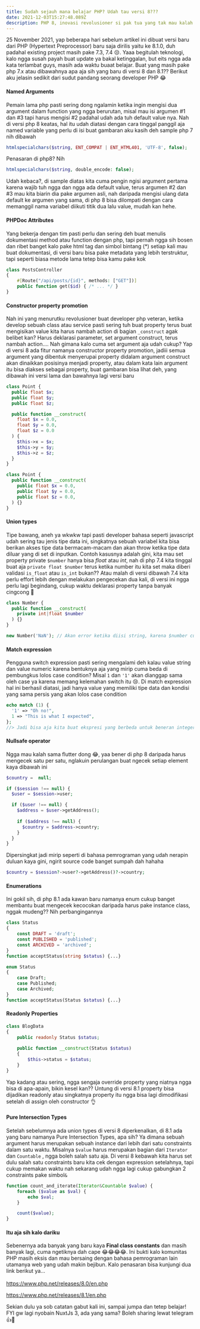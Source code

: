 ```yaml
---
title: Sudah sejauh mana belajar PHP? Udah tau versi 8???
date: 2021-12-03T15:27:48.089Z
description: PHP 8, inovasi revolusioner si pak tua yang tak mau kalah sama yang lebih muda
---
```

25 November 2021, yap beberapa hari sebelum artikel ini dibuat versi baru dari PHP (Hypertext Preprocessor) baru saja dirilis yaitu ke 8.1.0, duh padahal existing project masih pake 7.3, 7.4 😒. Yaaa begitulah teknologi, kalo ngga susah payah buat update ya bakal ketinggalan, but eits ngga ada kata terlambat guys, masih ada waktu buaat belajar. Buat yang masih pake php 7.x atau dibawahnya apa aja sih yang baru di versi 8 dan 8.1?? Berikut aku jelasin sedikit dari sudut pandang seorang developer PHP 😂

#### Named Arguments

Pemain lama php pasti sering dong ngalamin ketika ingin mengisi dua argument dalam function yang ngga berurutan, misal mau isi argumen #1 dan #3 tapi harus mengisi #2 padahal udah ada tuh default value nya. Nah di versi php 8 keatas, hal itu udah diatasi dengan cara tinggal panggil aja named variable yang perlu di isi buat gambaran aku kasih deh sample php 7 nih dibawah

```php
htmlspecialchars($string, ENT_COMPAT | ENT_HTML401, 'UTF-8', false);
```

Penasaran di php8? Nih

```php
htmlspecialchars($string, double_encode: false);
```

Udah kebaca?, di sample diatas kita cuma pengin ngisi argument pertama karena wajib tuh ngga dan ngga ada default value, terus argumen #2 dan #3 mau kita biarin dia pake argumen asli, nah daripada mengisi ulang data default ke argumen yang sama, di php 8 bisa dilompati dengan cara memanggil nama variabel diikuti titik dua lalu value, mudah kan hehe.

#### PHPDoc Attributes

Yang bekerja dengan tim pasti perlu dan sering deh buat menulis dokumentasi method atau function dengan php, tapi pernah ngga sih bosen dan ribet banget kalo pake html tag dan simbol bintang (*) setiap kali mau buat dokumentasi, di versi baru bisa pake metadata yang lebih terstruktur, tapi seperti biasa metode lama tetep bisa kamu pake kok

```php
class PostsController
{
    #[Route("/api/posts/{id}", methods: ["GET"])]
    public function get($id) { /* ... */ }
}
```

#### Constructor property promotion

Nah ini yang menurutku revolusioner buat developer php veteran, ketika develop sebuah class atau service pasti sering tuh buat property terus buat mengisikan value kita harus nambah action di bagian `_construct` agak belibet kan? Harus deklarasi parameter, set argument construct, terus nambah action.... Nah gimana kalo cuma set argument aja udah cukup? Yap di versi 8 ada fitur namanya constructor property promotion, jadiii semua argument yang dibentuk menyerupai property didalam argument construct akan dinaikkan posisinya menjadi property, atau dalam kata lain argument itu bisa diakses sebagai property, buat gambaran bisa lihat deh, yang dibawah ini versi lama dan bawahnya lagi versi baru

```php
class Point {
  public float $x;
  public float $y;
  public float $z;

  public function __construct(
    float $x = 0.0,
    float $y = 0.0,
    float $z = 0.0
  ) {
    $this->x = $x;
    $this->y = $y;
    $this->z = $z;
  }
}
```

```php
class Point {
  public function __construct(
    public float $x = 0.0,
    public float $y = 0.0,
    public float $z = 0.0,
  ) {}
}
```

#### Union types

Tipe bawang, aneh ya wkwkw tapi pasti developer bahasa seperti javascript udah sering tau jenis tipe data ini, singkatnya sebuah variabel kita bisa berikan akses tipe data bermacam-macam dan akan throw ketika tipe data diluar yang di set di inputkan. Contoh kasusnya adalah gini, kita mau set property private `$number` hanya bisa *float* atau *int*, nah di php 7.4 kita tinggal buat aja `private float $number` terus ketika number itu kita set maka diberi validasi `is_float` atau `is_int` bukan?? Atau malah di versi dibawah 7.4 kita perlu effort lebih dengan melakukan pengecekan dua kali, di versi ini ngga perlu lagi begindang, cukup waktu deklarasi property tanpa banyak cingcong 🤣

```php
class Number {
  public function __construct(
    private int|float $number
  ) {}
}

new Number('NaN'); // Akan error ketika diisi string, karena $number cuma menerima int dan float
```

#### Match expression

Pengguna switch expression pasti sering mengalami deh kalau value string dan value numeric karena bentuknya aja yang mirip cuma beda di pembungkus lolos case condition? Misal `1` dan `'1'` akan dianggap sama oleh case ya karena memang kelemahan switch itu 😢. Di match expression hal ini berhasil diatasi, jadi hanya value yang memiliki tipe data dan kondisi yang sama persis yang akan lolos case condition

```php
echo match (1) {
  '1' => "Oh no!",
  1 => "This is what I expected",
};
//> Jadi bisa aja kita buat ekspresi yang berbeda untuk beneran integer sama beneran string yang menyamar
```

#### Nullsafe operator

Ngga mau kalah sama flutter dong 😂, yaa bener di php 8 daripada harus mengecek satu per satu, nglakuin perulangan buat ngecek setiap element kaya dibawah ini

```php
$country =  null;

if ($session !== null) {
  $user = $session->user;

  if ($user !== null) {
    $address = $user->getAddress();
 
    if ($address !== null) {
      $country = $address->country;
    }
  }
}
```

Dipersingkat jadi mirip seperti di bahasa pemrograman yang udah nerapin duluan kaya gini, ngirit source code banget sumpah dah hahaha

```php
$country = $session?->user?->getAddress()?->country;
```

#### Enumerations

Ini gokil sih, di php 8.1 ada kawan baru namanya enum cukup banget membantu buat mengecek kecocokan daripada harus pake instance class, nggak mudeng?? Nih perbangingannya

```php
class Status
{
    const DRAFT = 'draft';
    const PUBLISHED = 'published';
    const ARCHIVED = 'archived';
}
function acceptStatus(string $status) {...}
```

```php
enum Status
{
    case Draft;
    case Published;
    case Archived;
}
function acceptStatus(Status $status) {...}
```

#### Readonly Properties

```php
class BlogData
{
    public readonly Status $status;
  
    public function __construct(Status $status)
    {
        $this->status = $status;
    }
}
```

Yap kadang atau sering, ngga sengaja override property yang niatnya ngga bisa di apa-apain, bikin kesel kan?? Untung di versi 8.1 property bisa dijadikan readonly atau singkatnya property itu ngga bisa lagi dimodifikasi setelah di assign oleh constructor 👌

#### Pure Intersection Types

Setelah sebelumnya ada union types di versi 8 diperkenalkan, di 8.1 ada yang baru namanya Pure Intersection Types, apa sih? Ya dimana sebuah argument harus merupakan sebuah instance dari lebih dari satu constraints dalam satu waktu. Misalnya `$value` harus merupakan bagian dari `Iterator` dan `Countable` , ngga boleh salah satu aja. Di versi 8 kebawah kita harus set dulu salah satu constraints baru kita cek dengan expression setelahnya, tapi cukup memakan waktu nah sekarang udah ngga lagi cukup gabungkan 2 constraints pake simbol`&`

```php
function count_and_iterate(Iterator&Countable $value) {
    foreach ($value as $val) {
        echo $val;
    }

    count($value);
}
```

#### Itu aja sih kalo dariku

Sebenernya ada banyak yang baru kaya **Final class constants** dan masih banyak lagi, cuma ngetiknya dah cape 😂😂😂😂. Ini bukti kalo komunitas PHP masih eksis dan mau bersaing dengan bahasa pemrograman lain utamanya web yang udah makin bejibun. Kalo penasaran bisa kunjungi dua link berikut ya...\
\
<https://www.php.net/releases/8.0/en.php>

<https://www.php.net/releases/8.1/en.php>

Sekian dulu ya sob catatan gabut kali ini, sampai jumpa dan tetep belajar! FYI gw lagi nyobain NuxtJs 3, ada yang sama? Boleh sharing lewat telegram 👍🍵